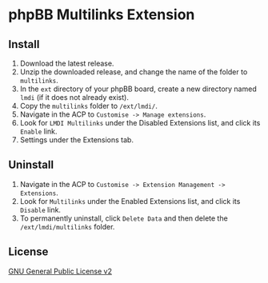 # phpBB Multilinks  Extension

## Install

1. Download the latest release.
2. Unzip the downloaded release, and change the name of the folder to `multilinks`.
3. In the `ext` directory of your phpBB board, create a new directory named `lmdi` 
   (if it does not already exist).
4. Copy the `multilinks` folder to `/ext/lmdi/`.
5. Navigate in the ACP to `Customise -> Manage extensions`.
6. Look for `LMDI Multilinks` under the Disabled Extensions list, and click its 
  `Enable` link.
7. Settings under the Extensions tab.

## Uninstall

1. Navigate in the ACP to `Customise -> Extension Management -> Extensions`.
2. Look for `Multilinks` under the Enabled Extensions list, and click its `Disable` link.
3. To permanently uninstall, click `Delete Data` and then delete the `/ext/lmdi/multilinks` folder.

## License
[GNU General Public License v2](http://opensource.org/licenses/GPL-2.0)
